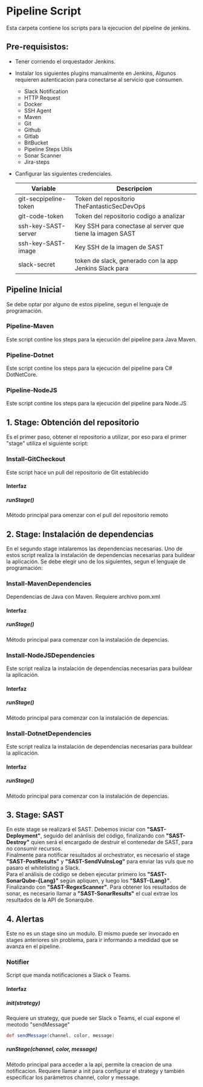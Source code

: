 # Pipeline Script
Esta carpeta contiene los scripts para la ejecucion del pipeline de jenkins.

## Pre-requisistos:
- Tener corriendo el orquestador Jenkins.
- Instalar los siguientes plugins manualmente en Jenkins, Algunos requieren autenticacion para conectarse al servicio que consumen.
	- Slack Notification
	- HTTP Request
	- Docker
	- SSH Agent
	- Maven
	- Git
	- Github
	- Gitlab
	- BitBucket
	- Pipeline Steps Utils
	- Sonar Scanner
	- Jira-steps

- Canfigurar las siguientes credenciales.

	| Variable             | Descripcion                                                    |
	|----------------------|----------------------------------------------------------------|
	| git-secpipeline-token| Token del repositorio TheFantasticSecDevOps                    |
	| git-code-token       | Token del repositorio codigo a analizar                        |
	| ssh-key-SAST-server  | Key SSH para conectase al server que tiene la imagen SAST      |
	| ssh-key-SAST-image   | Key SSH de la imagen de SAST                                   |
	| slack-secret         | token de slack, generado con la app Jenkins Slack para         |
 
## Pipeline Inicial
Se debe optar por alguno de estos pipeline, segun el lenguaje de programación.
### Pipeline-Maven
Este script contine los steps para la ejecución del pipeline para Java Maven.
### Pipeline-Dotnet
Este script contine los steps para la ejecución del pipeline para C# DotNetCore.
### Pipeline-NodeJS
Este script contine los steps para la ejecución del pipeline para Node.JS

## 1. Stage: Obtención del repositorio
Es el primer paso, obtener el repositorio a utilizar, por eso para el primer "stage" utiliza el siguiente script:
### Install-GitCheckout
Este script hace un pull del repositorio de Git establecido
#### Interfaz
##### runStage()
Método principal para omenzar con el pull del repositorio remoto

## 2. Stage: Instalación de dependencias
En el segundo stage intalaremos las dependencias necesarias. Uno de estos script realiza la instalación de dependencias necesarias para buildear la aplicación. Se debe elegir uno de los siguientes, segun el lenguaje de programación:
### Install-MavenDependencies
Dependencias de Java con Maven. Requiere archivo pom.xml
#### Interfaz
##### runStage()
Método principal para comenzar con la instalación de depencias.
### Install-NodeJSDependencies
Este script realiza la instalación de dependencias necesarias para buildear la aplicación.
#### Interfaz
##### runStage()
Método principal para comenzar con la instalación de depencias.
### Install-DotnetDependencies
Este script realiza la instalación de dependencias necesarias para buildear la aplicación.
#### Interfaz
##### runStage()
Método principal para comenzar con la instalación de depencias.

## 3. Stage: SAST
En este stage se realizará el SAST. Debemos iniciar con **"SAST-Deployment"**, seguido del anánlisis del código, finalizando con **"SAST-Destroy"** quien será el encargado de destruir el contenedar de SAST, para no consumir recursos.  
Finalmente para notificar resultados al orchestrator, es necesario el stage **"SAST-PostResults"** y **"SAST-SendVulnsLog"** para enviar las vuls que no pasaro el whitelisting a Slack.  
Para el análisis de código se deben ejecutar primero los **"SAST-SonarQube-{Lang}"** según apliquen, y luego los **"SAST-{Lang}"**. Finalizando con **"SAST-RegexScanner"**. Para obtener los resultados de sonar, es necesario llamar a **"SAST-SonarResults"** el cual extrae los resultados de la API de Sonarqube.  

## 4.  Alertas
Este no es un stage sino un modulo. El mismo puede ser invocado en stages anteriores sin problema, para ir informando a medidad que se avanza en el pipeline.
### Notifier
Script que manda notificaciones a Slack o Teams.
#### Interfaz
##### init(strategy) 
Requiere un strategy, que puede ser Slack o Teams, el cual expone el meotodo "sendMessage" 
```groovy
def sendMessage(channel, color, message)
```
##### runStage(channel, color, message) 
Método principal para acceder a la api, permite la creacion de una notificacion. Requiere llamar a init para configurar el strategy y también especificar los parámetros channel, color y message.